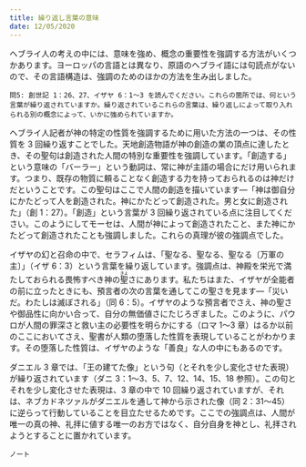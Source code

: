 ```yaml
---
title: 繰り返し言葉の意味
date: 12/05/2020
---
```


ヘブライ人の考えの中には、意味を強め、概念の重要性を強調する方法がいくつかあります。ヨーロッパの言語とは異なり、原語のヘブライ語には句読点がないので、その言語構造は、強調のためのほかの方法を生み出しました。

`問5: 創世記 1：26、27、イザヤ 6：1～3 を読んでください。これらの箇所では、何という言葉が繰り返されていますか。繰り返されているこれらの言葉は、繰り返しによって取り入れられる別の概念によって、いかに強められていますか。`

ヘブライ人記者が神の特定の性質を強調するために用いた方法の一つは、その性質を 3 回繰り返すことでした。天地創造物語が神の創造の業の頂点に達したとき、その聖句は創造された人間の特別な重要性を強調しています。「創造する」という意味の「バーラー」という動詞は、常に神が主語の場合にだけ用いられます。つまり、既存の物質に頼ることなく創造する力を持っておられるのは神だけだということです。この聖句はここで人間の創造を描いています―「神は御自分にかたどって人を創造された。神にかたどって創造された。男と女に創造された」（創 1：27）。「創造」という言葉が 3 回繰り返されている点に注目してください。このようにしてモーセは、人間が神によって創造されたこと、また神にかたどって創造されたことも強調しました。これらの真理が彼の強調点でした。

イザヤの幻と召命の中で、セラフィムは、「聖なる、聖なる、聖なる〔万軍の主〕」（イザ 6：3）という言葉を繰り返しています。強調点は、神殿を栄光で満たしておられる畏怖すべき神の<ruby>聖<rt>きよ</rt></ruby>さにあります。私たちはまた、イザヤが全能者の前に立ったときにも、預言者の次の言葉を通してこの聖さを見ます―「災いだ。わたしは滅ぼされる」（同 6：5）。イザヤのような預言者でさえ、神の聖さや御品性に向かい合って、自分の無価値さにたじろぎました。このように、パウロが人間の罪深さと救い主の必要性を明らかにする（ロマ 1～3 章）はるか以前のここにおいてさえ、聖書が人類の堕落した性質を表現していることがわかります。その堕落した性質は、イザヤのような「善良」な人の中にもあるのです。

ダニエル 3 章では、「王の建てた像」という句（とそれを少し変化させた表現）が繰り返されています（ダニ 3：1〜3、5、7、12、14、15、18 参照）。この句とそれを少し変化させた表現は、3 章の中で 10 回繰り返されていますが、それは、ネブカドネツァルがダニエルを通して神から示された像（同 2：31～45）に逆らって行動していることを目立たせるためです。ここでの強調点は、人間が唯一の真の神、礼拝に値する唯一のお方ではなく、自分自身を神とし、礼拝されようとすることに置かれています。

`ノート`